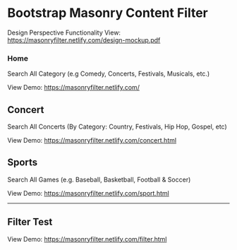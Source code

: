 

# Bootstrap Masonry Content Filter 

Design Perspective Functionality View: <https://masonryfilter.netlify.com/design-mockup.pdf>

### Home

Search All Category (e.g Comedy, Concerts, Festivals, Musicals, etc.)

View Demo: <https://masonryfilter.netlify.com/>

## Concert

Search All Concerts (By Category: Country, Festivals, Hip Hop, Gospel, etc)

View Demo: <https://masonryfilter.netlify.com/concert.html>

## Sports

Search All Games (e.g. Baseball, Basketball, Football & Soccer)

View Demo: <https://masonryfilter.netlify.com/sport.html>

***

## Filter Test

View Demo: <https://masonryfilter.netlify.com/filter.html>



